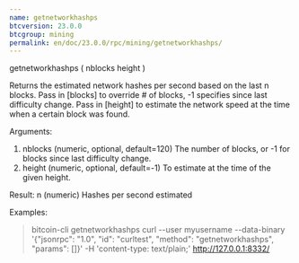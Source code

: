 ```yaml
---
name: getnetworkhashps
btcversion: 23.0.0
btcgroup: mining
permalink: en/doc/23.0.0/rpc/mining/getnetworkhashps/
---
```


getnetworkhashps ( nblocks height )

Returns the estimated network hashes per second based on the last n blocks.
Pass in [blocks] to override # of blocks, -1 specifies since last difficulty change.
Pass in [height] to estimate the network speed at the time when a certain block was found.

Arguments:
1. nblocks    (numeric, optional, default=120) The number of blocks, or -1 for blocks since last difficulty change.
2. height     (numeric, optional, default=-1) To estimate at the time of the given height.

Result:
n    (numeric) Hashes per second estimated

Examples:
> bitcoin-cli getnetworkhashps 
> curl --user myusername --data-binary '{"jsonrpc": "1.0", "id": "curltest", "method": "getnetworkhashps", "params": []}' -H 'content-type: text/plain;' http://127.0.0.1:8332/



